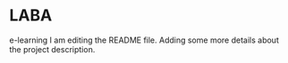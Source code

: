 # LABA
e-learning
I am editing the README file. Adding some more details about the project description.
